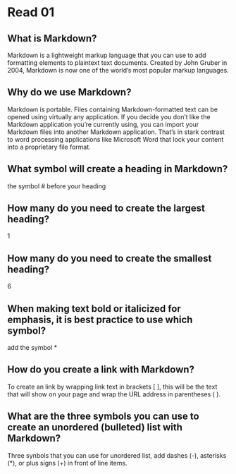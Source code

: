 # Read 01

## **What is Markdown?**
Markdown is a lightweight markup language that you can use to add formatting elements to plaintext text documents. Created by John Gruber in 2004, Markdown is now one of the world’s most popular markup languages.

## **Why do we use Markdown?**
Markdown is portable. Files containing Markdown-formatted text can be opened using virtually any application. If you decide you don’t like the Markdown application you’re currently using, you can import your Markdown files into another Markdown application. That’s in stark contrast to word processing applications like Microsoft Word that lock your content into a proprietary file format.

## **What symbol will create a heading in Markdown?**

the symbol # before your heading 

## **How many do you need to create the largest heading?**
1

## **How many do you need to create the smallest heading?**
6

## **When making text bold or italicized for emphasis, it is best practice to use which symbol?**
 add the symbol *

## **How do you create a link with Markdown?**

To create an link by wrapping link text in brackets [ ], this will be the text that will show on your page and  wrap the URL address in parentheses ( ).

## **What are the three symbols you can use to create an unordered (bulleted) list with Markdown?**

Three synbols that you can use for unordered list, add dashes (-), asterisks (*), or plus signs (+) in front of line items.
